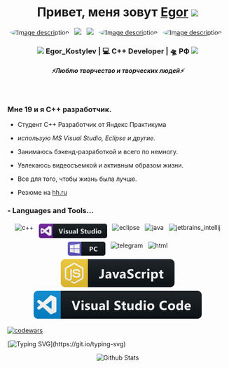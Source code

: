 <div align="center">
   <h1>Привет, меня зовут  <a href="https://vk.com/gydis">Egor</a> <img src="https://media.giphy.com/media/hvRJCLFzcasrR4ia7z/giphy.gif" width="25px"> </h1>

 
</div>

<p align='center'>
   <a href="https://discordapp.com/users/Egor_Kostylev#4663/ "><img height="30" src="https://github.com/Egorchik44/octocat/blob/main/Logo/Discord.png" alt="Image description" style="border-radius: 50%;"></a>&nbsp;&nbsp;
<a href="https://vk.com/gydis"><img height="37.5" src="https://deskmed.ru/wp-content/files/photo-1-1536x1536.png"></a>&nbsp;&nbsp;
<a href="https://t.me/ReallyEgorchik"><img height="45" src="https://cdn.mypanel.link/do7r0s/rk64zfon6r6gde4c.png"></a>&nbsp;&nbsp;
<a href="https://habr.com/ru/users/Egorchik44/"><img height="37.5" src="https://github.com/Egorchik44/octocat/blob/main/Logo/Habr.png" alt="Image description" style="border-radius: 50%;"></a>&nbsp;&nbsp;
 <a href="mailto:southjosh42@gmail.com"><img height="30" src="https://www.svgrepo.com/show/217146/gmail.svg" alt="Image description" style="border-radius: 50%;"></a>&nbsp;&nbsp;
 </p>



<div align="center">
<h3><img src="https://media.giphy.com/media/WUlplcMpOCEmTGBtBW/giphy.gif" width="30"> Egor_Kostylev | 💻 С++ Developer | 🛸 РФ <img src="https://media.giphy.com/media/WUlplcMpOCEmTGBtBW/giphy.gif" width="30"></h3>
</div>




 
 <h5 align="center">
   <i>⚡️Люблю творчество и творческих людей⚡️</i>
  </h5>
 
 
<br />

<p align="center">
  <h3> Мне 19 и я C++ разработчик.</h3>
</p>

 -  Студент С++ Разработчик от Яндекс Практикума
 
 - <i>использую MS Visual Studio, Eclipse и другие.</i>
 
 - Занимаюсь бэкенд-разработкой и всего по немногу.
 
 - Увлекаюсь видеосъемкой и активным образом жизни.

 - Все для того, чтобы жизнь была лучше.
 
 - Резюме на <a href="https://hh.ru/applicant/resumes/view?resume=2e28fb37ff0be767130039ed1f6d61316d3363">hh.ru</a>

 


 
### - Languages and Tools...

<p align="center">
  <!-- For more icons please follow  https://github.com/MikeCodesDotNET/ColoredBadges -->
  
   <img src="https://github.com/Egorchik44/octocat/blob/main/Logo/visualstudio.png" alt="c++" height="33" style="vertical-align:top; margin:4px">
   <img src="https://github.com/MikeCodesDotNET/ColoredBadges/blob/master/png/dev/tools/visualstudio.png" alt="visualstudio" height="33" style="vertical-align:top; margin:4px">
    <img src="https://github.com/MikeCodesDotNET/ColoredBadges/blob/master/png/dev/tools/eclipse.png?raw=true" alt="eclipse" style="vertical-align:top; margin:4px">
   <img src="https://github.com/MikeCodesDotNET/ColoredBadges/blob/master/png/dev/languages/java.png?raw=true" alt="java" style="vertical-align:top; margin:4px">
   <img src="https://github.com/MikeCodesDotNET/ColoredBadges/blob/master/png/dev/tools/jetbrains_intellij.png?raw=true" alt="jetbrains_intellij" style="vertical-align:top; margin:4px">
   <img src="https://github.com/MikeCodesDotNET/ColoredBadges/blob/master/png/devices/pc.png?raw=true" alt="pc" style="vertical-align:top; margin:4px">
  <img src="https://github.com/MikeCodesDotNET/ColoredBadges/blob/master/png/social/telegram.png?raw=true" alt="telegram" style="vertical-align:top; margin:4px">   
  <img src="https://github.com/MikeCodesDotNET/ColoredBadges/blob/master/png/dev/languages/css3.png?raw=true" alt="html" style="vertical-align:top; margin:4px"> 
  <img src="https://raw.githubusercontent.com/8bithemant/8bithemant/master/svg/dev/languages/js.svg" alt="js" style="vertical-align:top; margin:4px">
  <img src="https://raw.githubusercontent.com/8bithemant/8bithemant/master/svg/dev/tools/visualstudio_code.svg" alt="vscode" style="vertical-align:top; margin:4px">
</p>




[![codewars](https://www.codewars.com/users/Egorchik44/badges/small)](https://www.codewars.com/users/Egorchik44)



 [![Typing SVG](https://readme-typing-svg.herokuapp.com?color=%2336BCF7&lines=Stay+awesome+!)](https://git.io/typing-svg)
<p align="center">
        <img src="https://raw.githubusercontent.com/mayhemantt/mayhemantt/Update/svg/Bottom.svg" alt="Github Stats" />
</p>
